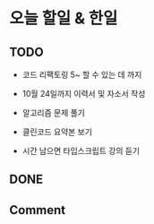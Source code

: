 # 오늘 할일 & 한일

## TODO

- 코드 리팩토링 5~ 할 수 있는 데 까지

- 10월 24일까지 이력서 및 자소서 작성

- 알고리즘 문제 풀기

- 클린코드 요약본 보기

- 시간 남으면 타입스크립트 강의 듣기

## DONE

## Comment
